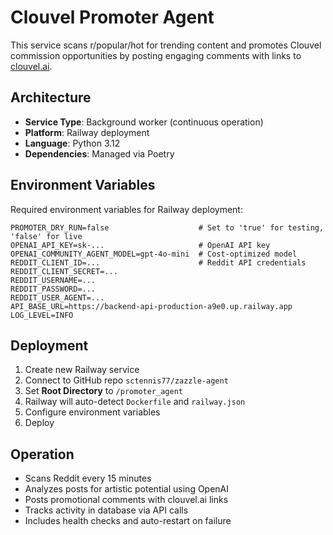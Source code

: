 # Clouvel Promoter Agent

This service scans r/popular/hot for trending content and promotes Clouvel commission opportunities by posting engaging comments with links to [clouvel.ai](https://clouvel.ai).

## Architecture

- **Service Type**: Background worker (continuous operation)
- **Platform**: Railway deployment 
- **Language**: Python 3.12
- **Dependencies**: Managed via Poetry

## Environment Variables

Required environment variables for Railway deployment:

```
PROMOTER_DRY_RUN=false                    # Set to 'true' for testing, 'false' for live
OPENAI_API_KEY=sk-...                     # OpenAI API key
OPENAI_COMMUNITY_AGENT_MODEL=gpt-4o-mini  # Cost-optimized model
REDDIT_CLIENT_ID=...                      # Reddit API credentials
REDDIT_CLIENT_SECRET=...
REDDIT_USERNAME=...
REDDIT_PASSWORD=...
REDDIT_USER_AGENT=...
API_BASE_URL=https://backend-api-production-a9e0.up.railway.app
LOG_LEVEL=INFO
```

## Deployment

1. Create new Railway service
2. Connect to GitHub repo `sctennis77/zazzle-agent`
3. Set **Root Directory** to `/promoter_agent`
4. Railway will auto-detect `Dockerfile` and `railway.json`
5. Configure environment variables
6. Deploy

## Operation

- Scans Reddit every 15 minutes
- Analyzes posts for artistic potential using OpenAI
- Posts promotional comments with clouvel.ai links
- Tracks activity in database via API calls
- Includes health checks and auto-restart on failure